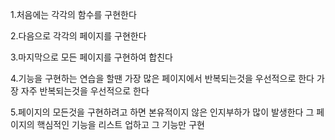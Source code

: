 1.처음에는 각각의 함수를 구현한다

2.다음으로 각각의 페이지를 구현한다

3.마지막으로 모든 페이지를 구현하여 합친다

4.기능을 구현하는 연습을 할땐 가장 많은 페이지에서 반복되는것을 우선적으로 한다 가장 자주 반복되는것을 우선적으로 한다

5.페이지의 모든것을 구현하려고 하면 본유적이지 않은 인지부하가 많이 발생한다 그 페이지의 핵심적인 기능을 리스트 업하고 그 기능만 구현
